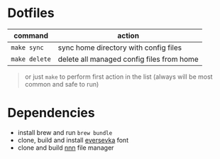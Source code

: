 Dotfiles
========

| command          | action                                    |
| ---------------- | ----------------------------------------- |
| ``make sync``    | sync home directory with config files     |
| ``make delete``  | delete all managed config files from home |

> or just ``make`` to perform first action in the list (always will be most common and safe to run)

Dependencies
============

* install brew and run ``brew bundle``
* clone, build and install [eversevka](/_fonts/README.md) font
* clone and build [nnn](/nnn/README.md) file manager
